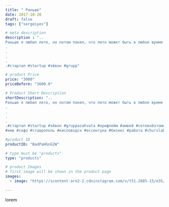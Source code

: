 ```yaml
---
title: " Раньше"
date: 2017-10-20
draft: false
tags: ["sergeiyes"]

# meta description
description : "..
Раньше я любил лето, но потом понял, что лето может быть в любое время года, были бы деньги... Теперь я люблю деньги
.
.
.
.
.#стартап #startup #эйвон #grupp"

# product Price
price: "3000"
priceBefore: "3600.0"

# Product Short Description
shortDescription: "..
Раньше я любил лето, но потом понял, что лето может быть в любое время года, были бы деньги... Теперь я люблю деньги
.
.
.
.
.#стартап #startup #эйвон #gruppazahvata #орифлейм #амвей #сетевойэтомоё #сетевой #миллионер #бизнесбезвложений #командамечты #армель #млм #легкиеденьги #сетевойэтомодно #автобонус #сетевоймаркетинг #стильжизни #типичныесетевики #nl_int #пятигорск
#кмв #скфо #ставрополь #кисловодск #ессентуки #бизнес #работа #churslabs #sergeystar"

#product ID
productID: "BadPaHGnG2W"

# type must be "products"
type: "products"

# product Images
# first image will be shown in the product page
images:
  - image: "https://scontent-arn2-2.cdninstagram.com/v/t51.2885-15/e35/25035856_358897207852632_5936692079307522048_n.jpg?tp=1&_nc_ht=scontent-arn2-2.cdninstagram.com&_nc_cat=100&_nc_ohc=LNZQwbDSp_EAX_8-LqF&ccb=7-4&oh=4485a840de88215c9dc4970957eced81&oe=6084775C&_nc_sid=86f79a&ig_cache_key=MTYyOTUyNjQwNTIwOTE1NzAxNA%3D%3D.2-ccb7-4"

---
```

lorem

